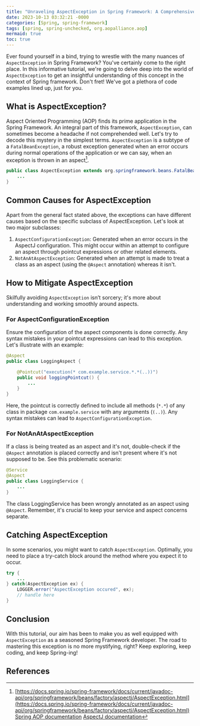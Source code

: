 ```yaml
---
title: "Unraveling AspectException in Spring Framework: A Comprehensive Guide"
date: 2023-10-13 03:32:21 -0000
categories: [Spring, spring-framework]
tags: [spring, spring-unchecked, org.aopalliance.aop]
mermaid: true
toc: true
---
```



Ever found yourself in a bind, trying to wrestle with the many nuances of `AspectException` in Spring Framework? You've certainly come to the right place. In this informative tutorial, we're going to delve deep into the world of `AspectException` to get an insightful understanding of this concept in the context of Spring framework. Don't fret! We've got a plethora of code examples lined up, just for you.

## What is AspectException?

Aspect Oriented Programming (AOP) finds its prime application in the Spring Framework. An integral part of this framework, `AspectException`, can sometimes become a headache if not comprehended well. Let's try to decode this mystery in the simplest terms. `AspectException` is a subtype of a `FatalBeanException`, a robust exception generated when an error occurs during normal operations of the application or we can say, when an exception is thrown in an aspect[^1^].

```java
public class AspectException extends org.springframework.beans.FatalBeanException {
    ...
}
```

## Common Causes for AspectException

Apart from the general fact stated above, the exceptions can have different causes based on the specific subclass of AspectException. Let's look at two major subclasses:

1. `AspectConfigurationException`: Generated when an error occurs in the AspectJ configuration. This might occur within an attempt to configure an aspect through pointcut expressions or other related elements.
2. `NotAnAtAspectException`: Generated when an attempt is made to treat a class as an aspect (using the `@Aspect` annotation) whereas it isn't.

## How to Mitigate AspectException

Skilfully avoiding `AspectException` isn’t sorcery; it's more about understanding and working smoothly around aspects.

### For AspectConfigurationException

Ensure the configuration of the aspect components is done correctly. Any syntax mistakes in your pointcut expressions can lead to this exception. Let's illustrate with an example:

```java
@Aspect
public class LoggingAspect {

    @Pointcut("execution(* com.example.service.*.*(..))")
    public void loggingPointcut() {
        ...
    }
}
```

Here, the pointcut is correctly defined to include all methods (`*.*`) of any class in package `com.example.service` with any arguments (`(..)`). Any syntax mistakes can lead to `AspectConfigurationException`.

### For NotAnAtAspectException

If a class is being treated as an aspect and it's not, double-check if the `@Aspect` annotation is placed correctly and isn't present where it's not supposed to be. See this problematic scenario:

```java
@Service 
@Aspect 
public class LoggingService {
    ...
}
```
The class LoggingService has been wrongly annotated as an aspect using `@Aspect`. Remember, it's crucial to keep your service and aspect concerns separate.

## Catching AspectException

In some scenarios, you might want to catch `AspectException`. Optimally, you need to place a try-catch block around the method where you expect it to occur. 

```java
try {
    ...
} catch(AspectException ex) {
    LOGGER.error("AspectException occured", ex);
    // handle here
}
```

## Conclusion

With this tutorial, our aim has been to make you as well equipped with `AspectException` as a seasoned Spring Framework developer. The road to mastering this exception is no more mystifying, right? Keep exploring, keep coding, and keep Spring-ing!

## References

[^1^]: [https://docs.spring.io/spring-framework/docs/current/javadoc-api/org/springframework/beans/factory/aspectj/AspectException.html](https://docs.spring.io/spring-framework/docs/current/javadoc-api/org/springframework/beans/factory/aspectj/AspectException.html)
[Spring AOP documentation](https://docs.spring.io/spring-framework/docs/current/reference/html/core.html#aop)
[AspectJ documentation](https://www.eclipse.org/aspectj/doc/released/progguide/index.html)
